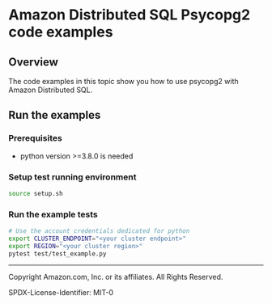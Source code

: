 # Amazon Distributed SQL Psycopg2 code examples

## Overview

The code examples in this topic show you how to use psycopg2 with Amazon Distributed SQL. 

## Run the examples

### Prerequisites

* python version >=3.8.0 is needed

### Setup test running environment 

```sh
source setup.sh
```

### Run the example tests

```sh
# Use the account credentials dedicated for python
export CLUSTER_ENDPOINT="<your cluster endpoint>"
export REGION="<your cluster region>"
pytest test/test_example.py
```

---

Copyright Amazon.com, Inc. or its affiliates. All Rights Reserved. 

SPDX-License-Identifier: MIT-0
